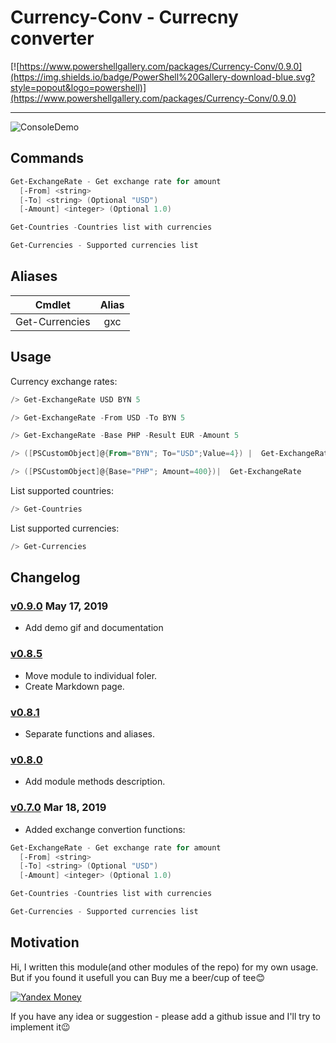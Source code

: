 # Currency-Conv - Currecny converter

[![https://www.powershellgallery.com/packages/Currency-Conv/0.9.0](https://img.shields.io/badge/PowerShell%20Gallery-download-blue.svg?style=popout&logo=powershell)](https://www.powershellgallery.com/packages/Currency-Conv/0.9.0)

<!-- [Documentation](https://powershellscripts.readthedocs.io/en/latest/) -->

---------------------

![ConsoleDemo](https://raw.githubusercontent.com/stadub/PowershellScripts/master/Currency-Conv/Assets/demo.gif)

## Commands

```powershell
Get-ExchangeRate - Get exchange rate for amount
  [-From] <string>
  [-To] <string> (Optional "USD")
  [-Amount] <integer> (Optional 1.0)

Get-Countries -Countries list with currencies

Get-Currencies - Supported currencies list
```

## Aliases

| Cmdlet           | Alias    |
| -----------------|:--------:|
| Get-Currencies   | gxc | xe |

## Usage

Currency exchange rates:

```powershell
/> Get-ExchangeRate USD BYN 5
```

```powershell
/> Get-ExchangeRate -From USD -To BYN 5
```

```powershell
/> Get-ExchangeRate -Base PHP -Result EUR -Amount 5
```

```powershell
/> ([PSCustomObject]@{From="BYN"; To="USD";Value=4}) |  Get-ExchangeRate
```

```powershell
/> ([PSCustomObject]@{Base="PHP"; Amount=400})|  Get-ExchangeRate
```

List supported countries:

```powershell
/> Get-Countries
```

List supported currencies:

```powershell
/> Get-Currencies
```

## Changelog

### [v0.9.0](https://github.com/stadub/PowershellScripts/releases/tag/v0.8.2) May 17, 2019

* Add demo gif and documentation

### [v0.8.5](https://github.com/stadub/PowershellScripts/releases/tag/v0.8.0)

* Move module to individual foler.
* Create Markdown page.

### [v0.8.1](https://github.com/stadub/PowershellScripts/releases/tag/v0.2.0)

* Separate functions and aliases.

### [v0.8.0](https://github.com/stadub/PowershellScripts/releases/tag/v0.1.0)

* Add module methods description.


### [v0.7.0](https://github.com/stadub/PowershellScripts/releases/tag/v0.1.0) Mar 18, 2019

* Added exchange convertion functions:

```powershell
Get-ExchangeRate - Get exchange rate for amount
  [-From] <string>
  [-To] <string> (Optional "USD")
  [-Amount] <integer> (Optional 1.0)

Get-Countries -Countries list with currencies

Get-Currencies - Supported currencies list

```

## Motivation

Hi, I written this module(and other modules of the repo) for my own usage.
But if you found it usefull you can Buy me a beer/cup of tee😊

<!--   By Paypal [![PayPal.me](https://img.shields.io/badge/PayPal-me-blue.svg?maxAge=2592000)](https://www.paypal.me/dima.by)

 <> Or 
 -->
[![Yandex Money](https://money.yandex.ru/i/ym2015_icon.png)](https://money.yandex.ru/to/410014572567962)

<!-- Yandex Money (https://money.yandex.ru/i/ym2015_icon.png)(https://money.yandex.ru/to/410014572567962) -->

If you have any idea or suggestion - please add a github issue and I'll try to implement it😉
